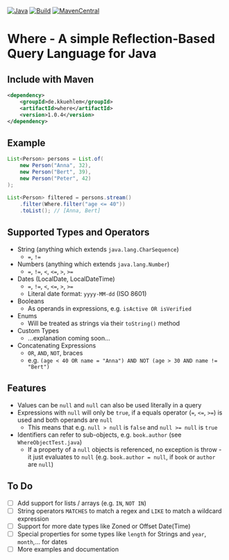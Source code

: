 [![Java](https://img.shields.io/badge/Java-%23ED8B00.svg?logo=openjdk&logoColor=white)](#)
[![Build](https://github.com/KKuehlem/Where/actions/workflows/maven.yml/badge.svg)](#)
[![MavenCentral](https://img.shields.io/maven-central/v/de.kkuehlem/where)](https://central.sonatype.com/artifact/de.kkuehlem/where)

# Where - A simple Reflection-Based Query Language for Java

## Include with Maven
```xml
<dependency>
    <groupId>de.kkuehlem</groupId>
    <artifactId>where</artifactId>
    <version>1.0.4</version>
</dependency>
```

## Example
```java
List<Person> persons = List.of(
    new Person("Anna", 32),
    new Person("Bert", 39),
    new Person("Peter", 42)
);
        
List<Person> filtered = persons.stream()
    .filter(Where.filter("age <= 40"))
    .toList(); // [Anna, Bert]
```

## Supported Types and Operators
* String (anything which extends `java.lang.CharSequence`)
    * `=`, `!=`
* Numbers (anything which extends `java.lang.Number`)
    * `=`, `!=`, `<`, `<=`, `>`, `>=`
* Dates (LocalDate, LocalDateTime)
    * `=`, `!=`, `<`, `<=`, `>`, `>=`
    * Literal date format: `yyyy-MM-dd` (ISO 8601)
* Booleans
    * As operands in expressions, e.g. `isActive OR isVerified`
* Enums
    * Will be treated as strings via their `toString()` method
* Custom Types
    * ...explanation coming soon...
* Concatenating Expressions
    * `OR`, `AND`, `NOT`, braces
    * e.g. `(age < 40 OR name = "Anna") AND NOT (age > 30 AND name != "Bert")`

## Features
* Values can be `null` and `null` can also be used literally in a query
* Expressions with `null` will only be `true`, if a equals operator (`=`, `<=`, `>=`) is used and both operands are `null`
    * This means that e.g. `null > null` is `false` and `null >= null` is `true`
* Identifiers can refer to sub-objects, e.g. `book.author` (see `WhereObjectTest.java`)
    * If a property of a `null` objects is referenced, no exception is throw - it just evaluates to `null` (e.g. `book.author = null`, if `book` or `author` are `null`)

## To Do
- [ ] Add support for lists / arrays (e.g. `IN`, `NOT IN`)
- [ ] String operators `MATCHES` to match a regex and `LIKE` to match a wildcard expression
- [ ] Support for more date types like Zoned or Offset Date(Time)
- [ ] Special properties for some types like `length` for Strings and `year`, `month`,... for dates
- [ ] More examples and documentation